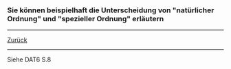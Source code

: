 ### Sie können beispielhaft die Unterscheidung von "natürlicher Ordnung" und "spezieller Ordnung" erläutern

---

[Zurück](600vergleich.md)

---
Siehe DAT6 S.8
